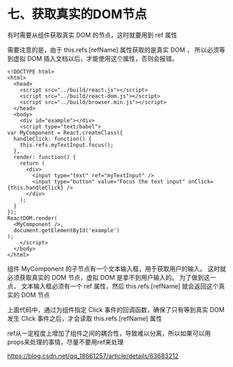 




# 七、获取真实的DOM节点


有时需要从组件获取真实 DOM 的节点，这时就要用到 ref 属性

需要注意的是，由于 this.refs.[refName] 属性获取的是真实 DOM ，
所以必须等到虚拟 DOM 插入文档以后，才能使用这个属性，否则会报错。

```
<!DOCTYPE html>
<html>
  <head>
    <script src="../build/react.js"></script>
    <script src="../build/react-dom.js"></script>
    <script src="../build/browser.min.js"></script>
  </head>
  <body>
    <div id="example"></div>
    <script type="text/babel">
var MyComponent = React.createClass({
  handleClick: function() {
    this.refs.myTextInput.focus();
  },
  render: function() {
    return (
      <div>
        <input type="text" ref="myTextInput" />
        <input type="button" value="Focus the text input" onClick={this.handleClick} />
      </div>
    );
  }
});
ReactDOM.render(
  <MyComponent />,
  document.getElementById('example')
);
    </script>
  </body>
</html>
```

组件 MyComponent 的子节点有一个文本输入框，用于获取用户的输入。
这时就必须获取真实的 DOM 节点，虚拟 DOM 是拿不到用户输入的。
为了做到这一点，
文本输入框必须有一个 ref 属性，然后 this.refs.[refName] 就会返回这个真实的 DOM 节点

上面代码中，通过为组件指定 Click 事件的回调函数，确保了只有等到真实 DOM 发生 Click 事件之后，才会读取 this.refs.[refName] 属性



ref从一定程度上增加了组件之间的耦合性，导致难以分离，所以如果可以用props来处理的事情，尽量不要用ref来处理

https://blog.csdn.net/qq_18661257/article/details/63683212